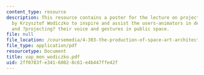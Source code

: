 ```yaml
---
content_type: resource
description: This resource contains a poster for the lecture on projections and instrumentations
  by Krzysztof Wodiczko to inspire and assist the users-animators in developing, perfecting,
  and ?projecting? their voice and gestures in public space.
file: null
file_location: /coursemedia/4-303-the-production-of-space-art-architecture-and-urbanism-in-dialogue-fall-2006/2ff0783fe34160028c61e4b447ffe42f_vap_mon_wodiczko.pdf
file_type: application/pdf
resourcetype: Document
title: vap_mon_wodiczko.pdf
uid: 2ff0783f-e341-6002-8c61-e4b447ffe42f
---
```

